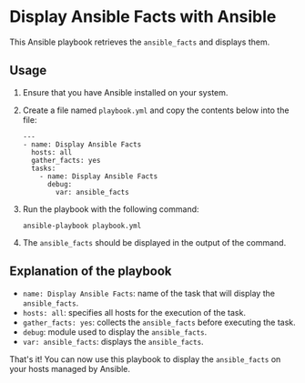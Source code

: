 # Display Ansible Facts with Ansible

This Ansible playbook retrieves the `ansible_facts` and displays them.

## Usage

1. Ensure that you have Ansible installed on your system.
2. Create a file named `playbook.yml` and copy the contents below into the file:

    ```
    ---
    - name: Display Ansible Facts
      hosts: all
      gather_facts: yes
      tasks:
        - name: Display Ansible Facts
          debug:
            var: ansible_facts
    ```

3. Run the playbook with the following command:

    ```
    ansible-playbook playbook.yml
    ```

4. The `ansible_facts` should be displayed in the output of the command.

## Explanation of the playbook

- `name: Display Ansible Facts`: name of the task that will display the `ansible_facts`.
- `hosts: all`: specifies all hosts for the execution of the task.
- `gather_facts: yes`: collects the `ansible_facts` before executing the task.
- `debug`: module used to display the `ansible_facts`.
- `var: ansible_facts`: displays the `ansible_facts`.

That's it! You can now use this playbook to display the `ansible_facts` on your hosts managed by Ansible.
